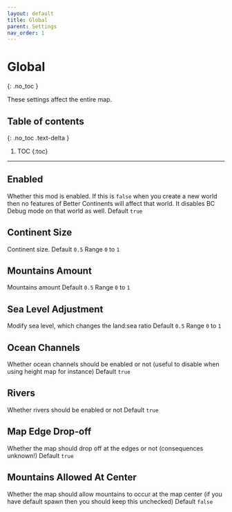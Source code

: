 ```yaml
---
layout: default
title: Global
parent: Settings
nav_order: 1
---
```


# Global
{: .no_toc }

These settings affect the entire map.

## Table of contents
{: .no_toc .text-delta }

1. TOC
{:toc}

---

## Enabled
Whether this mod is enabled. If this is `false` when you create a new world then no features of Better Continents will affect that world. It disables BC Debug mode on that world as well.
Default `true`

## Continent Size
Continent size.
Default `0.5`
Range `0` to `1`

## Mountains Amount
Mountains amount
Default `0.5`
Range `0` to `1`

## Sea Level Adjustment
Modify sea level, which changes the land:sea ratio
Default `0.5`
Range `0` to `1`

## Ocean Channels
Whether ocean channels should be enabled or not (useful to disable when using height map for instance)
Default `true`

## Rivers
Whether rivers should be enabled or not
Default `true`

## Map Edge Drop-off
Whether the map should drop off at the edges or not (consequences unknown!)
Default `true`

## Mountains Allowed At Center
Whether the map should allow mountains to occur at the map center (if you have default spawn then you should keep this unchecked)
Default `false`